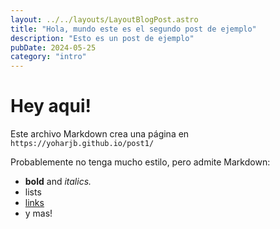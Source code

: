 ```yaml
---
layout: ../../layouts/LayoutBlogPost.astro
title: "Hola, mundo este es el segundo post de ejemplo"
description: "Esto es un post de ejemplo"
pubDate: 2024-05-25
category: "intro"
---
```


# Hey aqui!

Este archivo Markdown crea una página en `https://yoharjb.github.io/post1/`

Probablemente no tenga mucho estilo, pero admite Markdown:

- **bold** and _italics._
- lists
- [links](https://astro.build)
- y mas!
